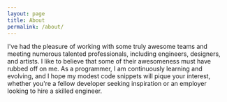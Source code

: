 ```yaml
---
layout: page
title: About
permalink: /about/
---
```


I've had the pleasure of working with some truly awesome teams and meeting numerous talented professionals, including engineers, designers, and artists. I like to believe that some of their awesomeness must have rubbed off on me.
As a programmer, I am continuously learning and evolving, and I hope my modest code snippets will pique your interest, whether you're a fellow developer seeking inspiration or an employer looking to hire a skilled engineer.


[jekyll-organization]: https://github.com/jekyll
